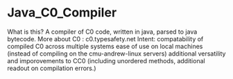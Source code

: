 Java_C0_Compiler
================

What is this?
    A compiler of C0 code, written in java, parsed to java bytecode. 
    More about C0 : c0.typesafety.net
Intent:
    compatability of compiled C0 across multiple systems
    ease of use on local machines (instead of compiling on the cmu-andrew-linux servers)
    additional versatility and imporovements to CC0 
        (including unordered methods, additional readout on compilation errors.)
